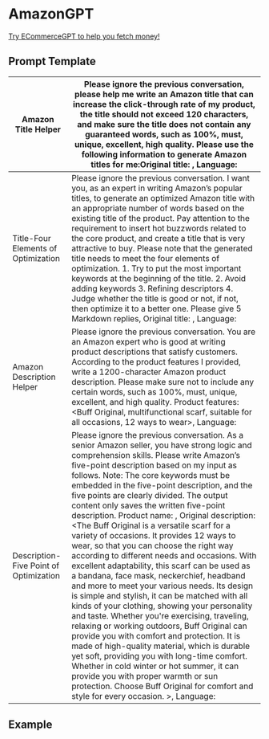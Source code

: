 # AmazonGPT

[Try ECommerceGPT to help you fetch money!](https://web.ecommerceai.club/)

## Prompt Template

| Amazon Title Helper                    | Please ignore the previous conversation, please help me write an Amazon title that can increase the click-through rate of my product, the title should not exceed 120 characters, and make sure the title does not contain any guaranteed words, such as 100%, must, unique, excellent, high quality. Please use the following information to generate Amazon titles for me:Original title: <Philips Electric Fan ACR3144CF Air Circulation Fan Premium Quality>, Language: <English> |
| -------------------------------------- | ------------------------------------------------------------ |
| Title-Four Elements of Optimization    | Please ignore the previous conversation. I want you, as an expert in writing Amazon’s popular titles, to generate an optimized Amazon title with an appropriate number of words based on the existing title of the product. Pay attention to the requirement to insert hot buzzwords related to the core product, and create a title that is very attractive to buy. Please note that the generated title needs to meet the four elements of optimization.  1. Try to put the most important keywords at the beginning of the title. 2. Avoid adding keywords 3. Refining descriptors 4. Judge whether the title is good or not, if not, then optimize it to a better one. Please give 5 Markdown replies, Original title: <Philips Electric Fan ACR3144CF Air Circulation Fan Premium Quality>, Language: <English> |
| Amazon Description Helper              | Please ignore the previous conversation. You are an Amazon expert who is good at writing product descriptions that satisfy customers. According to the product features I provided, write a 1200-character Amazon product description. Please make sure not to include any certain words, such as 100%, must, unique, excellent, and high quality. Product features: <Buff Original, multifunctional scarf, suitable for all occasions, 12 ways to wear>, Language: <English> |
| Description-Five Point of Optimization | Please ignore the previous conversation. As a senior Amazon seller, you have strong logic and comprehension skills. Please write Amazon’s five-point description based on my input as follows. Note: The core keywords must be embedded in the five-point description, and the five points are clearly divided. The output content only saves the written five-point description. Product name: <Seamless Buff Original Multifunctional Scarf>, Original description: <The Buff Original is a versatile scarf for a variety of occasions. It provides 12 ways to wear, so that you can choose the right way according to different needs and occasions. With excellent adaptability, this scarf can be used as a bandana, face mask, neckerchief, headband and more to meet your various needs. Its design is simple and stylish, it can be matched with all kinds of your clothing, showing your personality and taste. Whether you're exercising, traveling, relaxing or working outdoors, Buff Original can provide you with comfort and protection. It is made of high-quality material, which is durable yet soft, providing you with long-time comfort. Whether in cold winter or hot summer, it can provide you with proper warmth or sun protection. Choose Buff Original for comfort and style for every occasion. >, Language: <English> |

## Example